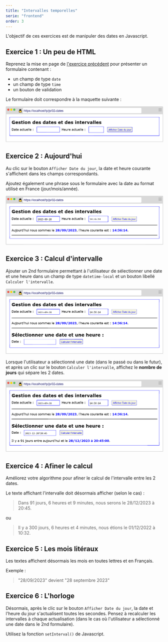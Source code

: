 ```yaml
---
title: "Intervalles temporelles"
serie: "frontend"
order: 3
--- 
```



L'objectif de ces exercices est de manipuler des dates en Javascript.

## Exercice 1 : Un peu de HTML

Reprenez la mise en page de [l'exercice précédent](./dates-1) pour présenter un formulaire contenant : 
- un champ de type `date`
- un champ de type `time`
- un bouton de validation

Le formulaire doit correspondre à la maquette suivante :

![maquette dates 1](./img/dates-1.png)

## Exercice 2 : Aujourd'hui

Au clic sur le bouton `Afficher Date du jour`, la date et heure courante s'affichent dans les champs correspondants.

Ajoutez également une phrase sous le formulaire avec la date au format utilisé en France (jour/mois/année).

![maquette dates 1](./img/dates-2.png)

## Exercice 3 : Calcul d'intervalle

Ajouter un 2nd formulaire permettant à l'utilisateur de sélectionner une date et une heure dans un champ de type `datetime-local` et un bouton libellé `Calculer l'intervalle`.

![maquette dates 1](./img/dates-3.png) 

Lorsque l'utilisateur a sélectionné une date (dans le passé ou dans le futur), et après un clic sur le bouton `Calculer l'intervalle`, affichez le **nombre de jours** qui sépare les 2 dates.

![maquette dates 1](./img/dates-4.png) 

## Exercice 4 : Afiner le calcul

Améliorez votre algorithme pour afiner le calcul de l'intervalle entre les 2 dates.

Le texte affichant l'intervalle doit désormais afficher (selon le cas) : 

> Dans 91 jours, 6 heures et 9 minutes, nous serons le 28/12/2023 à 20:45.

ou

> Il y a 300 jours, 6 heures et 4 minutes, nous étions le 01/12/2022 à 10:32.


## Exercice 5 : Les mois litéraux 

Les textes affichent désormais les mois en toutes lettres et en Français.

Exemple : 
> "28/09/2023" devient "28 septembre 2023"

## Exercice 6 : L'horloge

Désormais, après le clic sur le bouton `Afficher Date du jour`, la date et l'heure du jour s'actualisent toutes les secondes. Pensez à recalculer les intervalles à chaque actualisation (dans le cas où l'utilisateur a sélectionné une date dans le 2nd formulaire).

Utilisez la fonction `setInterval()` de Javascript.
